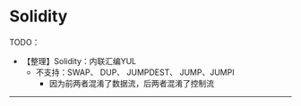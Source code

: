 # Solidity

TODO：

* 【整理】Solidity：内联汇编YUL
  * 不支持：SWAP、 DUP、 JUMPDEST、 JUMP、JUMPI
    *  因为前两者混淆了数据流，后两者混淆了控制流

---
